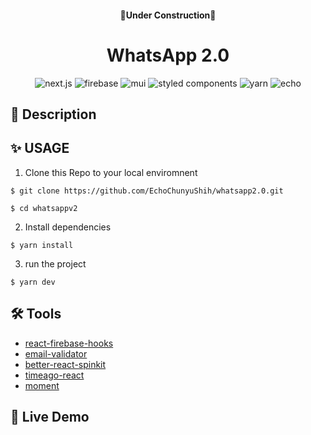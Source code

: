 <h4 align="center">🚧Under Construction🚧</h3>

<h1 align="center"> WhatsApp 2.0
</h1>

<div align="center">
<img alt="next.js" src="https://img.shields.io/badge/Next.js-000?&logo=nextdotjs"/>  
<img alt='firebase' src='https://img.shields.io/badge/Firebase-blue?&logo=firebase'/>
<img alt='mui' src='https://img.shields.io/badge/Material%20UI-white?&logo=mui' />
<img alt="styled components" src="https://img.shields.io/badge/Styled%20Components-000?&color=DB7093&logo=styledcomponents&logoColor=white"/>
<img alt="yarn" src="https://img.shields.io/badge/Yarn-white?logo=yarn&color=blue&logoColor=white"/>
<img alt="echo" src="https://img.shields.io/badge/Made%20by-Echo-E6E6FA"/>
   

</div>





## 📄 Description



## ✨ USAGE

1. Clone this Repo to your local enviromnent

```
$ git clone https://github.com/EchoChunyuShih/whatsapp2.0.git

$ cd whatsappv2
```

2. Install dependencies

```
$ yarn install
```

3. run the project

```
$ yarn dev
```
## 🛠 Tools


- [react-firebase-hooks](https://github.com/csfrequency/react-firebase-hooks)
- [email-validator](https://github.com/manishsaraan/email-validator)
- [better-react-spinkit](https://github.com/bentatum/better-react-spinkit)
- [timeago-react](https://github.com/hustcc/timeago-react)
- [moment](https://momentjs.com/)

## 🥳 Live Demo



<p>
   <!-- <a href="https://calculator-green-six.vercel.app/"><img alt="" src="https://img.shields.io/badge/Live%20on%20Vercel-000000?style=for-the-badge&logo=vercel&logoColor=white"></a>   -->
</p>
